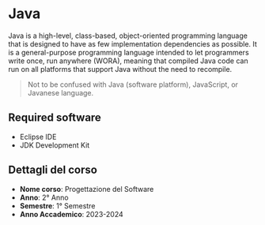 # Java
Java is a high-level, class-based, object-oriented programming language that is designed to have as few implementation dependencies as possible. It is a general-purpose programming language intended to let programmers write once, run anywhere (WORA), meaning that compiled Java code can run on all platforms that support Java without the need to recompile.
> Not to be confused with Java (software platform), JavaScript, or Javanese language.

## Required software
* Eclipse IDE
* JDK Development Kit

## Dettagli del corso
- **Nome corso**: Progettazione del Software
- **Anno**: 2° Anno
- **Semestre**: 1° Semestre
- **Anno Accademico**: 2023-2024
